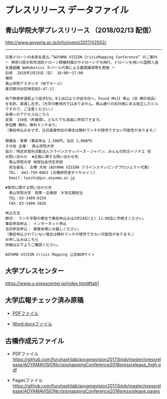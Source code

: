 # プレスリリース データファイル

## 青山学院大学プレスリリース （2018/02/13 配信）
http://www.aoyama.ac.jp/info/event/2017/02502/

---

```
災害ドローンの未来を語る。”AOYAMA VISION CrisisMapping Conference” のご案内　～ 神奈川県大和市消防ドローン隊機材展示やドローンデモ飛行、ドローンを用いた国際人道支援組織 WeRobotics ネパール代表による基調講演等を実施 ～
日時	2018年2月25日（日） 10:00～17:00　
場所	
青山学院アスタジオ（地下ホール）
東京都渋谷区神宮前5-47-11

地下鉄表参道駅より徒歩5分。B２出口より渋谷方向へ。Found MUJI 青山（旧 無印良品）を右折。直進し左手。（大学の敷地内ではありません。青山通りの反対側にある独立したビルですので、ご注意ください。）
会場へのアクセスはこちら
定員	150名（先着順）。どなたでも自由に参加できます。
参加費	無料。無料ランチあり。
（事前申込みをせず、当日直接参加の場合は無料ランチが提供できない可能性があります。）
　
懇親会：実費（事前申込 1,500円、当日 2,000円）
その他	主催： 青山学院大学
協力：特定非営利活動法人クライシスマッパーズ・ジャパン、みんなの防災＋ソナエ 他
お問い合わせ	▼企画に関する問い合わせ先
　青山学院大学 地球社会共生学部
　担当者名： 古橋 大地（AOYAMA VISION クライシスマッピングプロジェクト代表）
　TEL： 042-759-6063 (古橋研究室ダイヤルイン)
　Email：taichi@gsc.aoyama.ac.jp

▼取材に関する問い合わせ先
　青山学院大学　政策・企画部　大学広報担当
　TEL：03-3409-8159　
　FAX：03-3409-3826

申込方法	
締切： ランチ手配の都合で事前申込みは2月24日(土) 11:00迄に手続きください。
事前参加申込： インターネット申込 
当日参加申込： 直接会場にお越しください。
（事前申込されていない場合は無料ランチが提供できない可能性があります。）
お申し込みはこちら
詳細は以下よりご確認ください。

AOYAMA VISION Crisis Mapping 公式WEBサイト
```

## 大学プレスセンター
https://www.u-presscenter.jp/index.html#tab1


## 大学広報チェック済み原稿

* [PDFファイル](https://github.com/furuhashilab/aoyamavision2017/blob/master/pressrelease/%E5%BA%83%E5%A0%B1%E4%BF%AE%E6%AD%A3%E7%89%88.pdf)

* [Word.docxファイル](https://github.com/furuhashilab/aoyamavision2017/blob/master/pressrelease/%E6%9C%80%E6%96%B0%E5%8E%9F%E7%A8%BF%EF%BC%BF%E5%A4%A7%E5%AD%A6%E3%83%95%E3%82%9A%E3%83%AC%E3%82%B9%E3%82%BB%E3%83%B3%E3%82%BF%E3%83%BC_AOYAMAVISIONCrisisMappingConference2018.docx)


## 古橋作成元ファイル
* PDFファイル
https://github.com/furuhashilab/aoyamavision2017/blob/master/pressrelease/AOYAMAVISIONcrisismappingConference2018pressrelease_high.pdf

* Pagesファイル
https://github.com/furuhashilab/aoyamavision2017/blob/master/pressrelease/AOYAMAVISIONcrisismappingConference2018pressrelease.pages

